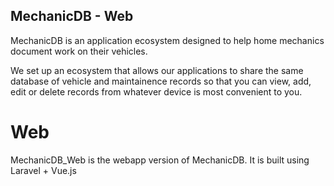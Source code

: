 ## MechanicDB - Web
MechanicDB is an application ecosystem designed to help home mechanics document work on their vehicles.

We set up an ecosystem that allows our applications to share the same database of vehicle and maintainence records so that you can view, add, edit or delete records from whatever device is most convenient to you.

# Web
MechanicDB_Web is the webapp version of MechanicDB. It is built using Laravel + Vue.js
